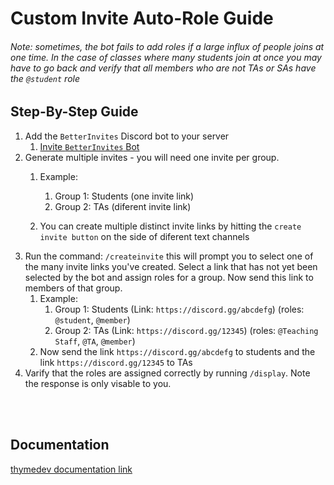 # Custom Invite Auto-Role Guide
###### Note: sometimes, the bot fails to add roles if a large influx of people joins at one time. In the case of classes where many students join at once you may have to go back and verify that all members who are not TAs or SAs have the `@student` role

## Step-By-Step Guide
1. Add the `BetterInvites` Discord bot to your server
    1. [Invite `BetterInvites` Bot](https://discord.com/oauth2/authorize?client_id=1076936873106231447&permissions=1101927548960&scope=bot%20applications.commands)
2. Generate multiple invites - you will need one invite per group.
    1. Example: 
        1. Group 1: Students (one invite link)
        2. Group 2: TAs (diferent invite link)
      
    2. You can create multiple distinct invite links by hitting the `create invite button` on the side of diferent text channels
3. Run the command: `/createinvite` this will prompt you to select one of the many invite links you've created. Select a link that has not yet been selected by the bot and assign roles for a group. Now send this link to members of that group.
    1. Example:
        1. Group 1: Students (Link: `https://discord.gg/abcdefg`) (roles: `@student`, `@member`)
        2. Group 2: TAs (Link: `https://discord.gg/12345`) (roles: `@Teaching Staff`, `@TA`, `@member`)
    2. Now send the link `https://discord.gg/abcdefg` to students and the link `https://discord.gg/12345` to TAs
4. Varify that the roles are assigned correctly by running `/display`. Note the response is only visable to you.


<br>

<br>

## Documentation
[thymedev documentation link](https://thymedev.github.io/docs/betterinvites/#invite-me)
